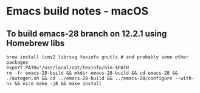# Emacs build notes - macOS

## To build emacs-28 branch on 12.2.1 using Homebrew libs

    brew install lcms2 librsvg texinfo gnutls # and probably some other packages
    export PATH="/usr/local/opt/texinfo/bin:$PATH
    rm -fr emacs-28-build && mkdir emacs-28-build && cd emacs-28 && ./autogen.sh && cd ../emacs-28-build && ../emacs-28/configure --with-ns && nice make -j8 && make install
